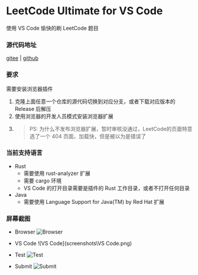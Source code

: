# LeetCode Ultimate for VS Code

使用 VS Code 愉快的刷 LeetCode 题目

### 源代码地址

[gitee](https://gitee.com/wen131/leet-code-ultimate.git)
|
[github](https://github.com/twtangwentw/LeetCodeUltimate.git)

### 要求

需要安装浏览器插件
1. 克隆上面任意一个仓库的源代码切换到对应分支，或者下载对应版本的 Release 后解压
2. 使用浏览器的开发人员模式安装浏览器扩展
3. > PS: 为什么不发布浏览器扩展，暂时审核没通过，LeetCode的页面特意选了一个 404 页面，加载快，但是被以为是错误了

### 当前支持语言

- Rust
    - 需要使用 rust-analyzer 扩展
    - 需要 cargo 环境
    - VS Code 的打开目录需要是插件的 Rust 工作目录，或者不打开任何目录
- Java
    - 需要使用 Language Support for Java(TM) by Red Hat 扩展

### 屏幕截图

- Browser
![Browser](screenshots\Browser.png)

- VS Code
![VS Code](screenshots\VS Code.png)

- Test
![Test](screenshots\Test.png)

- Submit
![Submit](screenshots\Submit.png)